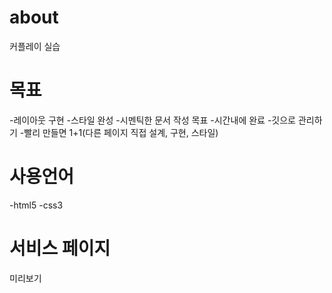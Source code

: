 # about

커플레이 실습

# 목표
-레이아웃 구현
-스타일 완성
-시멘틱한 문서 작성 목표
-시간내에 완료
-깃으로 관리하기
-빨리 만들면 1+1(다른 페이지 직접 설계, 구현, 스타일)

# 사용언어
-html5
-css3

# 서비스 페이지
미리보기
